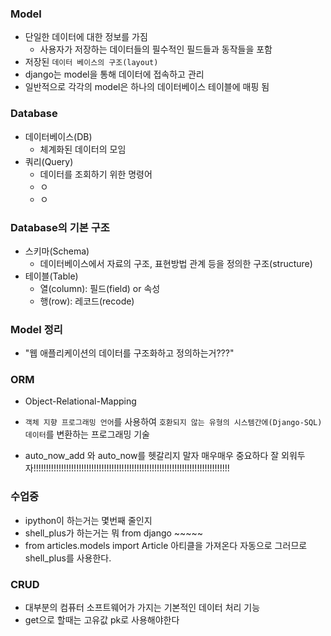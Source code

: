 ### Model 

- 단일한 데이터에 대한 정보를 가짐
  - 사용자가 저장하는 데이터들의 필수적인 필드들과 동작들을 포함
- 저장된 `데이터 베이스의 구조(layout)`
- django는 model을 통해 데이터에 접속하고 관리
- 일반적으로 각각의 model은 하나의 데이터베이스 테이블에 매핑 됨



### Database

- 데이터베이스(DB)
  - 체계화된 데이터의 모임
- 쿼리(Query)
  - 데이터를 조회하기 위한 명령어
  - ㅇ
  - ㅇ



### Database의 기본 구조

- 스키마(Schema)
  - 데이터베이스에서 자료의 구조, 표현방법 관계 등을 정의한 구조(structure)
- 테이블(Table)
  - 열(column): 필드(field) or 속성
  - 행(row): 레코드(recode)



### Model 정리

- "웹 애플리케이션의 데이터를 구조화하고 정의하는거???"



### ORM

- Object-Relational-Mapping
- `객체 지향 프로그래밍 언어`를 사용하여 `호환되지 않는 유형의 시스템간에(Django-SQL)데이터`를 변환하는 프로그래밍 기술



- auto_now_add 와 auto_now를 헷갈리지 말자 매우매우 중요하다 잘 외워두자!!!!!!!!!!!!!!!!!!!!!!!!!!!!!!!!!!!!!!!!!!!!!!!!!!!!!!!!!!!!!!!!!!!!!!!!!!!!!!



### 수업중

- ipython이 하는거는 몇번째 줄인지
- shell_plus가 하는거는 뭐 from django ~~~~~
- from articles.models import Article 아티클을 가져온다 자동으로 그러므로 shell_plus를 사용한다.



### CRUD

- 대부분의 컴퓨터 소프트웨어가 가지는 기본적인 데이터 처리 기능
- get으로 할때는 고유값 pk로 사용해야한다